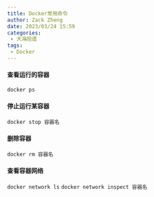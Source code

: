 ```yaml
---
title: Docker常用命令
author: Zack Zheng
date: 2023/03/24 15:59
categories:
 - 大海拾遗
tags:
 - Docker
---
```


#### 查看运行的容器
`docker ps`

#### 停止运行某容器
`docker stop 容器名`

#### 删除容器
`docker rm 容器名`

#### 查看容器网络
`docker network ls`
`docker network inspect 容器名`

